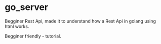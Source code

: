 # go_server

Begginer Rest Api, made it to understand how a Rest Api in golang using html works.

Begginer friendly - tutorial.
